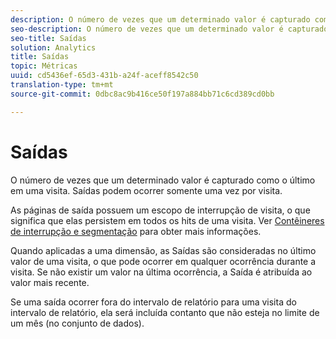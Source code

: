 ```yaml
---
description: O número de vezes que um determinado valor é capturado como o último em uma visita. Saídas podem ocorrer somente uma vez por visita.
seo-description: O número de vezes que um determinado valor é capturado como o último em uma visita. Saídas podem ocorrer somente uma vez por visita.
seo-title: Saídas
solution: Analytics
title: Saídas
topic: Métricas
uuid: cd5436ef-65d3-431b-a24f-aceff8542c50
translation-type: tm+mt
source-git-commit: 0dbc8ac9b416ce50f197a884bb71c6cd389cd0bb

---
```



# Saídas

O número de vezes que um determinado valor é capturado como o último em uma visita. Saídas podem ocorrer somente uma vez por visita.

As páginas de saída possuem um escopo de interrupção de visita, o que significa que elas persistem em todos os hits de uma visita. Ver [Contêineres de interrupção e segmentação](https://marketing.adobe.com/resources/help/en_US/sc/user/c_Breakdown_and_segmentation_containers.html) para obter mais informações.

Quando aplicadas a uma dimensão, as Saídas são consideradas no último valor de uma visita, o que pode ocorrer em qualquer ocorrência durante a visita. Se não existir um valor na última ocorrência, a Saída é atribuída ao valor mais recente.

Se uma saída ocorrer fora do intervalo de relatório para uma visita do intervalo de relatório, ela será incluída contanto que não esteja no limite de um mês (no conjunto de dados).

